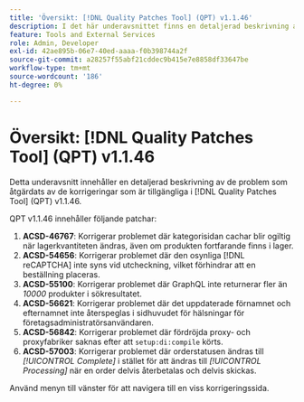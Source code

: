 ```yaml
---
title: 'Översikt: [!DNL Quality Patches Tool] (QPT) v1.1.46'
description: I det här underavsnittet finns en detaljerad beskrivning av de problem som åtgärdats av de korrigeringar som finns i  [!DNL Quality Patches Tool] (QPT) v1.1.46.
feature: Tools and External Services
role: Admin, Developer
exl-id: 42ae895b-06e7-40ed-aaaa-f0b398744a2f
source-git-commit: a28257f55abf21cddec9b415e7e8858df33647be
workflow-type: tm+mt
source-wordcount: '186'
ht-degree: 0%

---
```


# Översikt: [!DNL Quality Patches Tool] (QPT) v1.1.46

Detta underavsnitt innehåller en detaljerad beskrivning av de problem som åtgärdats av de korrigeringar som är tillgängliga i [!DNL Quality Patches Tool] (QPT) v1.1.46.

QPT v1.1.46 innehåller följande patchar:

1. **ACSD-46767**: Korrigerar problemet där kategorisidan cachar blir ogiltig när lagerkvantiteten ändras, även om produkten fortfarande finns i lager.
1. **ACSD-54656**: Korrigerar problemet där den osynliga [!DNL reCAPTCHA] inte syns vid utcheckning, vilket förhindrar att en beställning placeras.
1. **ACSD-55100**: Korrigerar problemet där GraphQL inte returnerar fler än *10000* produkter i sökresultatet.
1. **ACSD-56621**: Korrigerar problemet där det uppdaterade förnamnet och efternamnet inte återspeglas i sidhuvudet för hälsningar för företagsadministratörsanvändaren.
1. **ACSD-56842**: Korrigerar problemet där fördröjda proxy- och proxyfabriker saknas efter att `setup:di:compile` körts.
1. **ACSD-57003**: Korrigerar problemet där orderstatusen ändras till *[!UICONTROL Complete]* i stället för att ändras till *[!UICONTROL Processing]* när en order delvis återbetalas och delvis skickas.

Använd menyn till vänster för att navigera till en viss korrigeringssida.
